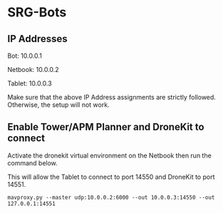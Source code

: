 # SRG-Bots

## IP Addresses

Bot: 10.0.0.1

Netbook:  10.0.0.2

Tablet: 10.0.0.3

Make sure that the above IP Address assignments are 
strictly followed. Otherwise, the setup will not work.


## Enable Tower/APM Planner and DroneKit to connect

Activate the dronekit virtual environment on the Netbook
 then run the command below.

This will allow the Tablet to connect to port 14550 and DroneKit to port 14551.

`mavproxy.py --master udp:10.0.0.2:6000 --out 10.0.0.3:14550 --out 127.0.0.1:14551`


